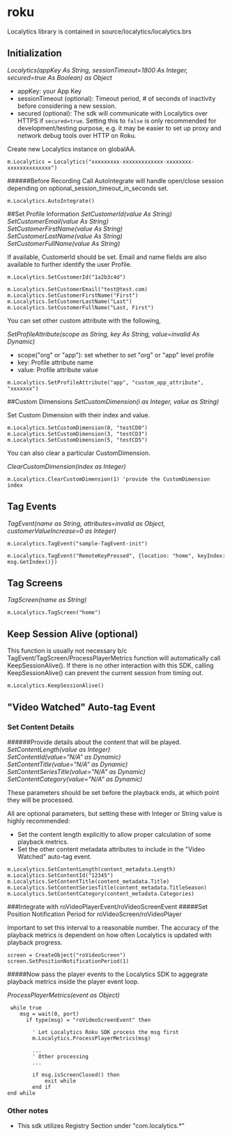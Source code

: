 # roku

Localytics library is contained in source/localytics/localytics.brs

## Initialization
*Localytics(appKey As String, sessionTimeout=1800 As Integer, secured=true As Boolean) as Object*
* appKey: your App Key
* sessionTimeout (optional): Timeout period, # of seconds of inactivity before considering a new session.
* secured (optional): The sdk will communicate with Localytics over HTTPS if `secured=true`. Setting this to `false` is only recommended for development/testing purpose, e.g. it may be easier to set up proxy and network debug tools over HTTP on Roku.

Create new Localytics instance on globalAA.

`m.Localytics = Localytics("xxxxxxxxx-xxxxxxxxxxxxx-xxxxxxxx-xxxxxxxxxxxxxx")`


######Before Recording
Call AutoIntegrate will handle open/close session depending on optional_session_timeout_in_seconds set.

`m.Localytics.AutoIntegrate()`

##Set Profile Information
*SetCustomerId(value As String)*<br /> 
*SetCustomerEmail(value As String)*<br /> 
*SetCustomerFirstName(value As String)*<br /> 
*SetCustomerLastName(value As String)*<br /> 
*SetCustomerFullName(value As String)* 

If available, CustomerId should be set. Email and name fields are also available to further identify the user Profile.

```
m.Localytics.SetCustomerId("1a2b3c4d")

m.Localytics.SetCustomerEmail("test@test.com)
m.Localytics.SetCustomerFirstName("First")
m.Localytics.SetCustomerLastName("Last")
m.Localytics.SetCustomerFullName("Last, First")
```
You can set other custom attribute with the following,

*SetProfileAttribute(scope as String, key As String, value=invalid As Dynamic)*
* scope("org" or "app"): set whether to set "org" or "app" level profile
* key: Profile attribute name
* value: Profile attribute value

```
m.Localytics.SetProfileAttribute("app", "custom_app_attribute", "xxxxxxx")
```

##Custom Dimensions
*SetCustomDimension(i as Integer, value as String)*

Set Custom Dimension with their index and value.

```
m.Localytics.SetCustomDimension(0, "testCD0")
m.Localytics.SetCustomDimension(3, "testCD3")
m.Localytics.SetCustomDimension(5, "testCD5")
```

You can also clear a particular CustomDimension.

*ClearCustomDimension(index as Integer)*

`m.Localytics.ClearCustomDimension(1) 'provide the CustomDimension index`



## Tag Events
*TagEvent(name as String, attributes=invalid as Object, customerValueIncrease=0 as Integer)*

`m.Localytics.TagEvent("sample-TagEvent-init")`

`m.Localytics.TagEvent("RemoteKeyPressed", {location: "home", keyIndex: msg.GetIndex()})`


## Tag Screens
*TagScreen(name as String)*

`m.Localytics.TagScreen("home")`

## Keep Session Alive (optional)
This function is usually not necessary b/c TagEvent/TagScreen/ProcessPlayerMetrics function will automatically call KeepSessionAlive(). If there is no other interaction with this SDK, calling KeepSessionAlive() can prevent the current session from timing out.

`m.Localytics.KeepSessionAlive()`


## "Video Watched" Auto-tag Event
### Set Content Details
######Provide details about the content that will be played.
*SetContentLength(value as Integer)*<br />
*SetContentId(value="N/A" as Dynamic)*<br />
*SetContentTitle(value="N/A" as Dynamic)*<br />
*SetContentSeriesTitle(value="N/A" as Dynamic)*<br />
*SetContentCategory(value="N/A" as Dynamic)*<br />

These parameters should be set before the playback ends, at which point they will be processed.

All are optional parameters, but setting these with Integer or String value is highly recommended:
* Set the content length explicitly to allow proper calculation of some playback metrics.
* Set the other content metadata attributes to include in the "Video Watched" auto-tag event.

```
m.Localytics.SetContentLength(content_metadata.Length)
m.Localytics.SetContentId("12345")
m.Localytics.SetContentTitle(content_metadata.Title)
m.Localytics.SetContentSeriesTitle(content_metadata.TitleSeason)
m.Localytics.SetContentCategory(content_metadata.Categories)
```


###Integrate with roVideoPlayerEvent/roVideoScreenEvent
#####Set Position Notification Period for roVideoScreen/roVideoPlayer

Important to set this interval to a reasonable number. The accuracy of the playback metrics is dependent on how often Localytics is updated with playback progress.

```
screen = CreateObject("roVideoScreen")
screen.SetPositionNotificationPeriod(1)
```

#####Now pass the player events to the Localytics SDK to aggegrate playback metrics inside the player event loop.

*ProcessPlayerMetrics(event as Object)*

```
 while true
    msg = wait(0, port)
      if type(msg) = "roVideoScreenEvent" then
        
        ' Let Localytics Roku SDK process the msg first
        m.Localytics.ProcessPlayerMetrics(msg)
        
        ...
        ' Other processing
        ...

        if msg.isScreenClosed() then
            exit while
        end if
end while
```

### Other notes
* This sdk utilizes Registry Section under "com.localytics.*"
